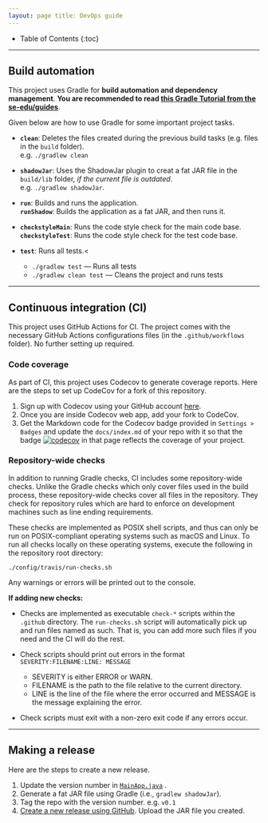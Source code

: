 ```yaml
---
layout: page title: DevOps guide
---
```


* Table of Contents {:toc}

--------------------------------------------------------------------------------------------------------------------

## Build automation

This project uses Gradle for **build automation and dependency management**. **You are recommended to
read [this Gradle Tutorial from the se-edu/guides](https://se-education.org/guides/tutorials/gradle.html)**.

Given below are how to use Gradle for some important project tasks.

* **`clean`**: Deletes the files created during the previous build tasks (e.g. files in the `build` folder).<br>
  e.g. `./gradlew clean`

* **`shadowJar`**: Uses the ShadowJar plugin to creat a fat JAR file in the `build/lib` folder, *if the current file is
  outdated*.<br>
  e.g. `./gradlew shadowJar`.

* **`run`**: Builds and runs the application.<br>
  **`runShadow`**: Builds the application as a fat JAR, and then runs it.

* **`checkstyleMain`**: Runs the code style check for the main code base.<br>
  **`checkstyleTest`**: Runs the code style check for the test code base.

* **`test`**: Runs all tests.<
    * `./gradlew test` — Runs all tests
    * `./gradlew clean test` — Cleans the project and runs tests

--------------------------------------------------------------------------------------------------------------------

## Continuous integration (CI)

This project uses GitHub Actions for CI. The project comes with the necessary GitHub Actions configurations files (in
the `.github/workflows` folder). No further setting up required.

### Code coverage

As part of CI, this project uses Codecov to generate coverage reports. Here are the steps to set up CodeCov for a fork
of this repository.

1. Sign up with Codecov using your GitHub account [here](https://codecov.io/signup).
1. Once you are inside Codecov web app, add your fork to CodeCov.
1. Get the Markdown code for the Codecov badge provided in `Settings > Badges` and update the `docs/index.md` of your
   repo with it so that the
   badge [![codecov](https://codecov.io/gh/se-edu/addressbook-level3/branch/master/graph/badge.svg)](https://codecov.io/gh/se-edu/addressbook-level3)
   in that page reflects the coverage of your project.

### Repository-wide checks

In addition to running Gradle checks, CI includes some repository-wide checks. Unlike the Gradle checks which only cover
files used in the build process, these repository-wide checks cover all files in the repository. They check for
repository rules which are hard to enforce on development machines such as line ending requirements.

These checks are implemented as POSIX shell scripts, and thus can only be run on POSIX-compliant operating systems such
as macOS and Linux. To run all checks locally on these operating systems, execute the following in the repository root
directory:

`./config/travis/run-checks.sh`

Any warnings or errors will be printed out to the console.

**If adding new checks:**

* Checks are implemented as executable `check-*` scripts within the `.github` directory. The `run-checks.sh` script will
  automatically pick up and run files named as such. That is, you can add more such files if you need and the CI will do
  the rest.

* Check scripts should print out errors in the format `SEVERITY:FILENAME:LINE: MESSAGE`
    * SEVERITY is either ERROR or WARN.
    * FILENAME is the path to the file relative to the current directory.
    * LINE is the line of the file where the error occurred and MESSAGE is the message explaining the error.

* Check scripts must exit with a non-zero exit code if any errors occur.

--------------------------------------------------------------------------------------------------------------------

## Making a release

Here are the steps to create a new release.

1. Update the version number
   in [`MainApp.java`](https://github.com/se-edu/addressbook-level3/tree/master/src/main/java/seedu/address/MainApp.java)
   .
1. Generate a fat JAR file using Gradle (i.e., `gradlew shadowJar`).
1. Tag the repo with the version number. e.g. `v0.1`
1. [Create a new release using GitHub](https://help.github.com/articles/creating-releases/). Upload the JAR file you
   created.

